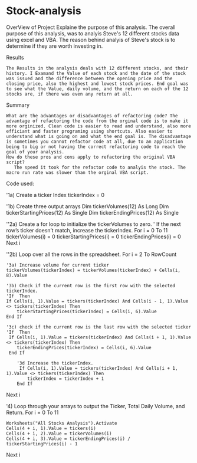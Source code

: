 # Stock-analysis
OverView of Project Explaine the purpose of this analysis. 
    The overall purpose of this analysis, was to analyis Steve's 12 different stocks data using excel and VBA. The reason behind analyis of Steve's stock is to determine if they are worth investing in. 
    
Results

    The Results in the analysis deals with 12 different stocks, and their history. I Examand the Value of each stock and the date of the stock was issued and the difference between the opening price and the closing price, also the highest and lowest stock prices. End goal was to see what the Value, daily volume, and the return on each of the 12 stocks are, if there was even any return at all.  
    
    
Summary 

    What are the advantages or disadvantages of refactoring code? The advantage of refactoring the code from the orginal code is to make it more orginized. Clean code is easier to read and understand, also more efficiant and faster programing using shortcuts. Also easier to understand what is going on and what the end goal is. The disadvantage is sometimes you cannot refactor code at all, due to an application being to big or not having the correct refactoring code to reach the goal of your analysis.
    How do these pros and cons apply to refactoring the original VBA script?
       The speed it took for the refactor code to analyis the stock. The macro run rate was slower than the orginal VBA script.
        
Code used:


'1a) Create a ticker Index
tickerIndex = 0

'1b) Create three output arrays
Dim tickerVolumes(12) As Long
Dim tickerStartingPrices(12) As Single
Dim tickerEndingPrices(12) As Single

''2a) Create a for loop to initialize the tickerVolumes to zero.
' If the next row’s ticker doesn’t match, increase the tickerIndex.
For i = 0 To 11
    tickerVolumes(i) = 0
    tickerStartingPrices(i) = 0
    tickerEndingPrices(i) = 0
Next i

''2b) Loop over all the rows in the spreadsheet.
For i = 2 To RowCount

    '3a) Increase volume for current ticker
    tickerVolumes(tickerIndex) = tickerVolumes(tickerIndex) + Cells(i, 8).Value
    
    '3b) Check if the current row is the first row with the selected tickerIndex.
    'If  Then
    If Cells(i, 1).Value = tickers(tickerIndex) And Cells(i - 1, 1).Value <> tickers(tickerIndex) Then
        tickerStartingPrices(tickerIndex) = Cells(i, 6).Value
    End If
    
    '3c) check if the current row is the last row with the selected ticker
    'If  Then
     If Cells(i, 1).Value = tickers(tickerIndex) And Cells(i + 1, 1).Value <> tickers(tickerIndex) Then
        tickerEndingPrices(tickerIndex) = Cells(i, 6).Value
     End If

        '3d Increase the tickerIndex.
         If Cells(i, 1).Value = tickers(tickerIndex) And Cells(i + 1, 1).Value <> tickers(tickerIndex) Then
            tickerIndex = tickerIndex + 1
        End If

Next i

'4) Loop through your arrays to output the Ticker, Total Daily Volume, and Return.
For i = 0 To 11
    
    Worksheets("All Stocks Analysis").Activate
    Cells(4 + i, 1).Value = tickers(i)
    Cells(4 + i, 2).Value = tickerVolumes(i)
    Cells(4 + i, 3).Value = tickerEndingPrices(i) / tickerStartingPrices(i) - 1
    
Next i

   
